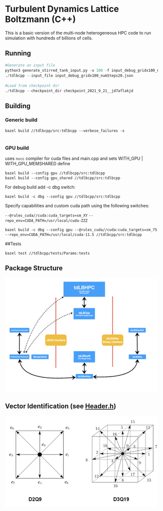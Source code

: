# Turbulent Dynamics Lattice Boltzmann (C++)

This is a basic version of the multi-node heterogeneous HPC code to run simulation with hundreds of billions of cells.


## Running
```python
#Generate an input file
python3 generate_stirred_tank_input.py -x 100 -f input_debug_gridx100_numSteps20.json
./tdlbcpp --input_file input_debug_gridx100_numSteps20.json

#Load from checkpoint dir
./tdlbcpp --checkpoint_dir checkpoint_2021_9_21__jd7aflakjd
```

## Building

### Generic build
```
bazel build //tdlbcpp/src:tdlbcpp --verbose_failures -s


```
### GPU build
uses `nvcc` compiler for cuda files and main.cpp and sets WITH_GPU | WITH_GPU_MEMSHARED define
```
bazel build --config gpu //tdlbcpp/src:tdlbcpp
bazel build --config gpu_shared //tdlbcpp/src:tdlbcpp
```

For debug build add -c dbg switch:
```
bazel build -c dbg --config gpu //tdlbcpp/src:tdlbcpp
```

Specify capabilities and custom cuda path using the following switches:

`--@rules_cuda//cuda:cuda_targets=sm_XY`
`--repo_env=CUDA_PATH=/usr/local/cuda-ZZZ`

```
bazel build -c dbg --config gpu --@rules_cuda//cuda:cuda_targets=sm_75 --repo_env=CUDA_PATH=/usr/local/cuda-11.5 //tdlbcpp/src:tdlbcpp
```

##Tests
```
bazel test //tdlbcpp/tests/Params:tests
```

## Package Structure
![Package Structure](docs/Package-Structure.jpeg)




## Vector Identification (see [Header.h](tdlbcpp/src/Header.h))
![D2Q9 and D3Q19](docs/D2Q9-D3Q19.jpeg)

